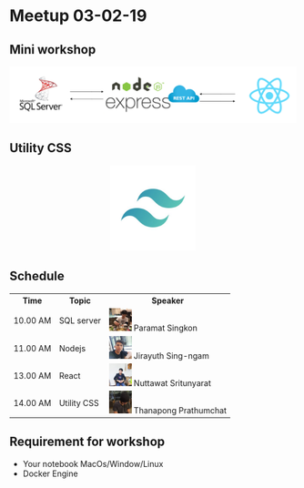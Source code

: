 # Meetup 03-02-19
## Mini workshop
![](flow.PNG)
## Utility CSS
<p style="text-align: center;">
   <img src="utilitycss.jpg" width="150px">
</p>
<h2>Schedule</h2>
<table style="width:100%">
  <tr>
    <th>Time</th>
    <th>Topic</th> 
    <th>Speaker</th>
  </tr>
  <tr>
    <td>10.00 AM</td>
    <td>SQL server</td> 
    <td>
        <img src="paramat.jpg" width="40px">
        Paramat Singkon
    </td>
  </tr>
  <tr>
    <td>11.00 AM</td>
    <td>Nodejs</td> 
     <td>
        <img src="Jirayuth2.jpg" width="40px">
        Jirayuth Sing-ngam
    </td>
  </tr>
  <tr>
    <td>13.00 AM</td>
    <td>React</td> 
     <td>
        <img src="Nuttawat.jpg" width="40px">
        Nuttawat Sritunyarat
    </td>
  </tr>
  <tr>
    <td>14.00 AM</td>
    <td>Utility CSS</td> 
    <td>
        <img src="Thanapong.jpg" width="40px">
        Thanapong Prathumchat
    </td>
  </tr>
</table>

<h2>Requirement for workshop</h2>
<ul>
    <li>Your notebook MacOs/Window/Linux</li>
    <li>Docker Engine</li>
</ul>